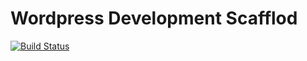 # Wordpress Development Scafflod

[![Build Status](https://travis-ci.org/meltedspork/wordpress-development-scaffold.svg?branch=master)](https://travis-ci.org/meltedspork/wordpress-development-scaffold)
